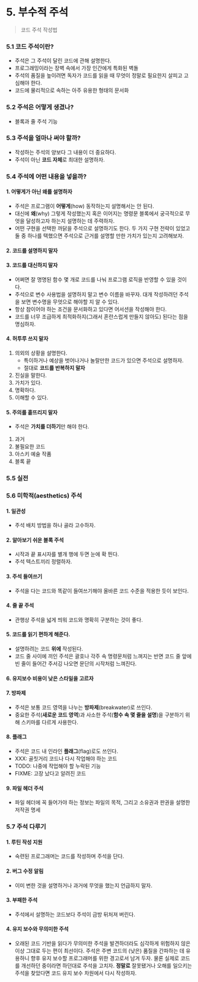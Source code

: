 # 5. 부수적 주석

> 코드 주석 작성법



### 5.1 코드 주석이란?

- 주석은 그 주석이 달린 코드에 관해 설명한다.
- 프로그래밍이라는 장벽 속에서 가장 인간에게 특화된 벽돌
- 주석의 품질을 높이려면 독자가 코드를 읽을 때 무엇이 정말로 필요한지 살피고 고심해야 한다.
- 코드에 물리적으로 속하는 아주 유용한 형태의 문서화



### 5.2 주석은 어떻게 생겼나?

- 블록과 줄 주석 기능



### 5.3 주석을 얼마나 써야 할까?

- 작성하는 주석의 양보다 그 내용이 더 중요하다.
- 주석이 아닌 **코드 자체**로 최대한 설명하자.



### 5.4 주석에 어떤 내용을 넣을까?

#### 1. 어떻게가 아닌 왜를 설명하자

- 주석은 프로그램이 **어떻게**(how) 동작하는지 설명해서는 안 된다.
- 대신에 **왜**(why) 그렇게 작성했는지 혹은 이어지는 명령문 블록에서 궁극적으로 무엇을 달성하고자 하는지 설명하는 데 주력하자.
- 어떤 구현을 선택한 까닭을 주석으로 설명하기도 한다. 두 가지 구현 전략이 있었고 둘 중 하나를 택했으면 주석으로 근거를 설명할 만한 가치가 있는지 고려해보자.

#### 2. 코드를 설명하지 말자

#### 3. 코드를 대신하지 말자

- 어쩌면 잘 명명된 함수 몇 개로 코드를 나눠 프로그램 로직을 반영할 수 있을 것이다.
- 주석으로 변수 사용법을 설명하지 말고 변수 이름을 바꾸자. 대개 작성하려던 주석을 보면 변수명을 무엇으로 해야할 지 알 수 있다.
- 항상 참이어야 하는 조건을 문서화하고 있다면 어서션을 작성해야 한다.
- 코드를 너무 조급하게 최적화하지(그래서 혼란스럽게 만들지 않아도) 된다는 점을 명심하자.

#### 4. 허투루 쓰지 말자

1. 의외의 상황을 설명한다.
   - 특이하거나 예상을 벗어나거나 놀랄만한 코드가 있으면 주석으로 설명하자.
   - 절대로 **코드를 반복하지 말자**
2. 진실을 말한다.
3. 가치가 있다.
4. 명확하다.
5. 이해할 수 있다.

#### 5. 주의를 흩뜨리지 말자

- 주석은 **가치를 더하기**만 해야 한다.

1. 과거
2. 불필요한 코드
3. 아스키 예술 작품
4. 블록 끝



### 5.5 실전



### 5.6 미학적(aesthetics) 주석

#### 1. 일관성

- 주석 배치 방법을 하나 골라 고수하자.

#### 2. 알아보기 쉬운 블록 주석

- 시작과 끝 표시자를 별개 행에 두면 눈에 확 띈다.
- 주석 텍스트끼리 정렬하자.

#### 3. 주석 들여쓰기

- 주석을 다는 코드와 똑같이 들여쓰기해야 올바른 코드 수준을 적용한 듯이 보인다.

#### 4. 줄 끝 주석

- 관행상 주석을 넓게 띄워 코드와 명확히 구분하는 것이 좋다.

#### 5. 코드를 읽기 편하게 해준다.

- 설명하려는 코드 **위에** 작성된다.
- 코드 줄 사이에 끼인 주석은 괄호나 각주 속 명령문처럼 느껴지는 반면 코드 줄 앞에 빈 줄이 들어간 주서깅 나오면 문단의 시작처럼 느껴진다.

#### 6. 유지보수 비용이 낮은 스타일을 고르자

#### 7. 방파제

- 주석은 보통 코드 영역을 나누는 **방파제**(breakwater)로 쓰인다.
- 중요한 주석(**새로운 코드 영역**)과 사소한 주석(**함수 속 몇 줄을 설명**)을 구분하기 위해 스키마를 다르게 사용한다.

#### 8. 플래그

- 주석은 코드 내 인라인 **플래그**(flag)로도 쓰인다.
- XXX: 골칫거리 코드나 다시 작업해야 하는 코드
- TODO: 나중에 작업해야 할 누락된 기능
- FIXME: 고장 났다고 알려진 코드

#### 9. 파일 헤더 주석

- 파일 헤더에 꼭 들어가야 하는 정보는 파일의 목적, 그리고 소유권과 판권을 설명한 저작권 명세



### 5.7 주석 다루기

#### 1. 루틴 작성 지원

- 숙련된 프로그래머는 코드를 작성하며 주석을 단다.

#### 2. 버그 수정 알림

- 이미 변한 것을 설명하거나 과거에 무엇을 했는지 언급하지 말자.

#### 3. 부패한 주석

- 주석에서 설명하는 코드보다 주석이 금방 뒤처져 버린다.

#### 4. 유지 보수와 무의미한 주석

- 오래된 코드 기반을 읽다가 무의미한 주석을 발견하더라도 심각하게 위험하지 않은 이상 그대로 두는 편이 최선이다. 주석은 주변 코드의 (낮은) 품질을 간파하는 데 유용하니 향후 유지 보수할 프로그래머를 위한 경고로서 남겨 두자. 물론 실제로 코드를 개선하던 중이라면 하던대로 주석을 고치자. **정말로** 잘못됐거나 오해를 일으키는 주석을 찾았다면 코드 유지 보수 차원에서 다시 작성하자.

